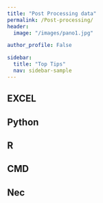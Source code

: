 ```yaml
---
title: "Post Processing data"
permalink: /Post-processing/
header:
  image: "/images/pano1.jpg"

author_profile: False

sidebar:
  title: "Top Tips"
  nav: sidebar-sample
---
```


## EXCEL

## Python

## R

## CMD

## Nec



